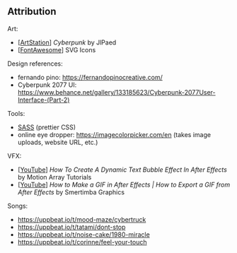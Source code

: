 ## Attribution
Art:
* [[ArtStation](https://www.artstation.com/artwork/JlPaed)] *Cyberpunk* by JlPaed
* [[FontAwesome](https://fontawesome.com/)] SVG Icons

Design references:
* fernando pino: https://fernandopinocreative.com/
* Cyberpunk 2077 UI: https://www.behance.net/gallery/133185623/Cyberpunk-2077User-Interface-(Part-2)

Tools:
* [SASS](https://sass-lang.com/) (prettier CSS)
* online eye dropper: https://imagecolorpicker.com/en (takes image uploads, website URL, etc.)

VFX:
* [[YouTube](https://www.youtube.com/watch?v=Swyers966G0&ab_channel=MotionArrayTutorials)] *How To Create A Dynamic Text Bubble Effect In After Effects* by Motion Array Tutorials
* [[YouTube](https://www.youtube.com/watch?v=8rMI1iCbkO8&ab_channel=SmertimbaGraphics)] *How to Make a GIF in After Effects | How to Export a GIF from After Effects* by Smertimba Graphics

Songs:
* https://uppbeat.io/t/mood-maze/cybertruck
* https://uppbeat.io/t/tatami/dont-stop
* https://uppbeat.io/t/noise-cake/1980-miracle
* https://uppbeat.io/t/corinne/feel-your-touch